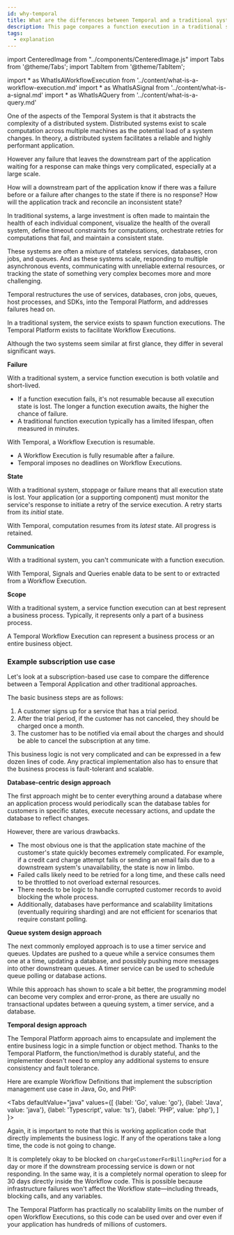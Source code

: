 ```yaml
---
id: why-temporal
title: What are the differences between Temporal and a traditional system?
description: This page compares a function execution in a traditional system and a Workflow Execution in Temporal.
tags:
  - explanation
---
```


import CenteredImage from "../components/CenteredImage.js"
import Tabs from '@theme/Tabs';
import TabItem from '@theme/TabItem';

<!-- prettier-ignore -->
import * as WhatIsAWorkflowExecution from '../content/what-is-a-workflow-execution.md'
import * as WhatIsASignal from '../content/what-is-a-signal.md'
import * as WhatIsAQuery from '../content/what-is-a-query.md'

One of the aspects of the Temporal System is that it abstracts the complexity of a distributed system.
Distributed systems exist to scale computation across multiple machines as the potential load of a system changes.
In theory, a distributed system facilitates a reliable and highly performant application.

However any failure that leaves the downstream part of the application waiting for a response can make things very complicated, especially at a large scale.

<CenteredImage
imagePath="/diagrams/basic-distributed-system.svg"
imageSize="75"
title="Distributed application failures"
/>

How will a downstream part of the application know if there was a failure before or a failure after changes to the state if there is no response?
How will the application track and reconcile an inconsistent state?

In traditional systems, a large investment is often made to maintain the health of each individual component, visualize the health of the overall system, define timeout constraints for computations, orchestrate retries for computations that fail, and maintain a consistent state.

These systems are often a mixture of stateless services, databases, cron jobs, and queues.
And as these systems scale, responding to multiple asynchronous events, communicating with unreliable external resources, or tracking the state of something very complex becomes more and more challenging.

Temporal restructures the use of services, databases, cron jobs, queues, host processes, and SDKs, into the Temporal Platform, and addresses failures head on.

In a traditional system, the service exists to spawn function executions.
The Temporal Platform exists to facilitate <preview page={WhatIsAWorkflowExecution}>Workflow Executions</preview>.

<CenteredImage
imagePath="/diagrams/temporal-vs-traditional.svg"
imageSize="100"
title="Temporal vs Traditional system"
/>

Although the two systems seem similar at first glance, they differ in several significant ways.

**Failure**

With a traditional system, a service function execution is both volatile and short-lived.

- If a function execution fails, it's not resumable because all execution state is lost. The longer a function execution awaits, the higher the chance of failure.
- A traditional function execution typically has a limited lifespan, often measured in minutes.

With Temporal, a Workflow Execution is resumable.

- A Workflow Execution is fully resumable after a failure.
- Temporal imposes no deadlines on Workflow Executions.

**State**

With a traditional system, stoppage or failure means that all execution state is lost.
Your application (or a supporting component) must monitor the service's response to initiate a retry of the service execution.
A retry starts from its _initial_ state.

With Temporal, computation resumes from its _latest_ state. All progress is retained.

**Communication**

With a traditional system, you can't communicate with a function execution.

With Temporal, <preview page={WhatIsASignal}>Signals</preview> and <preview page={WhatIsAQuery}>Queries</preview> enable data to be sent to or extracted from a Workflow Execution.

**Scope**

With a traditional system, a service function execution can at best represent a business process.
Typically, it represents only a part of a business process.

A Temporal Workflow Execution can represent a business process or an entire business object.

### Example subscription use case

Let's look at a subscription-based use case to compare the difference between a Temporal Application and other traditional approaches.

The basic business steps are as follows:

1. A customer signs up for a service that has a trial period.
2. After the trial period, if the customer has not canceled, they should be charged once a month.
3. The customer has to be notified via email about the charges and should be able to cancel the subscription at any time.

This business logic is not very complicated and can be expressed in a few dozen lines of code.
Any practical implementation also has to ensure that the business process is fault-tolerant and scalable.

**Database-centric design approach**

The first approach might be to center everything around a database where an application process would periodically scan the database tables for customers in specific states, execute necessary actions, and update the database to reflect changes.

However, there are various drawbacks.

- The most obvious one is that the application state machine of the customer's state quickly becomes extremely complicated.
   For example, if a credit card charge attempt fails or sending an email fails due to a downstream system's unavailability, the state is now in limbo.
- Failed calls likely need to be retried for a long time, and these calls need to be throttled to not overload external resources.
- There needs to be logic to handle corrupted customer records to avoid blocking the whole process.
- Additionally, databases have performance and scalability limitations (eventually requiring sharding) and are not efficient for scenarios that require constant polling.

**Queue system design approach**

The next commonly employed approach is to use a timer service and queues.
Updates are pushed to a queue while a service consumes them one at a time, updating a database, and possibly pushing more messages into other downstream queues.
A timer service can be used to schedule queue polling or database actions.

While this approach has shown to scale a bit better, the programming model can become very complex and error-prone, as there are usually no transactional updates between a queuing system, a timer service, and a database.

**Temporal design approach**

The Temporal Platform approach aims to encapsulate and implement the entire business logic in a simple function or object method.
Thanks to the Temporal Platform, the function/method is durably stateful, and the implementer doesn't need to employ any additional systems to ensure consistency and fault tolerance.

Here are example Workflow Definitions that implement the subscription management use case in Java, Go, and PHP:

<Tabs
defaultValue="java"
values={[
{label: 'Go', value: 'go'},
{label: 'Java', value: 'java'},
{label: 'Typescript', value: 'ts'},
{label: 'PHP', value: 'php'},
]
}>

<TabItem value="go">

<!--SNIPSTART subscription-go-workflow-definition-->
<!--SNIPEND-->

</TabItem>
<TabItem value="java">

<!--SNIPSTART subscription-java-workflow-definition-implementation-->
<!--SNIPEND-->

</TabItem>
<TabItem value="ts">

<!--SNIPSTART subscription-ts-workflow-definition-->
<!--SNIPEND-->

</TabItem>
<TabItem value="php">

<!--SNIPSTART subscription-php-workflow-definition-implementation-->
<!--SNIPEND-->

</TabItem>
</Tabs>

Again, it is important to note that this is working application code that directly implements the business logic.
If any of the operations take a long time, the code is not going to change.

It is completely okay to be blocked on `chargeCustomerForBillingPeriod` for a day or more if the downstream processing service is down or not responding.
In the same way, it is a completely normal operation to sleep for 30 days directly inside the Workflow code.
This is possible because infrastructure failures won't affect the Workflow state—including threads, blocking calls, and any variables.

The Temporal Platform has practically no scalability limits on the number of open Workflow Executions, so this code can be used over and over even if your application has hundreds of millions of customers.

